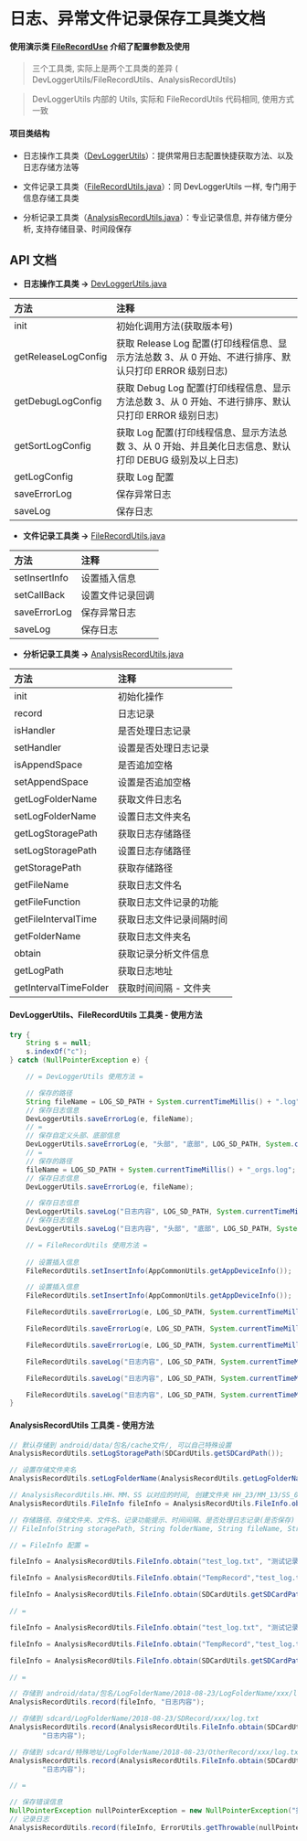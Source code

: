 # 日志、异常文件记录保存工具类文档

#### 使用演示类 [FileRecordUse](https://github.com/afkT/DevUtils/blob/master/app/src/main/java/com/dev/utils/record/FileRecordUse.java) 介绍了配置参数及使用

> 三个工具类, 实际上是两个工具类的差异 ( DevLoggerUtils/FileRecordUtils、AnalysisRecordUtils)

> DevLoggerUtils 内部的 Utils, 实际和 FileRecordUtils 代码相同, 使用方式一致

#### 项目类结构

* 日志操作工具类（[DevLoggerUtils](https://github.com/afkT/DevUtils/blob/master/lib/DevApp/src/main/java/dev/utils/app/logger/DevLoggerUtils.java)）：提供常用日志配置快捷获取方法、以及日志存储方法等

* 文件记录工具类（[FileRecordUtils.java](https://github.com/afkT/DevUtils/blob/master/lib/DevApp/src/main/java/dev/utils/common/FileRecordUtils.java)）：同 DevLoggerUtils 一样, 专门用于信息存储工具类

* 分析记录工具类（[AnalysisRecordUtils.java](https://github.com/afkT/DevUtils/blob/master/lib/DevApp/src/main/java/dev/utils/app/AnalysisRecordUtils.java)）：专业记录信息, 并存储方便分析, 支持存储目录、时间段保存

## API 文档

* **日志操作工具类 ->** [DevLoggerUtils.java](https://github.com/afkT/DevUtils/blob/master/lib/DevApp/src/main/java/dev/utils/app/logger/DevLoggerUtils.java)

| 方法 | 注释 |
| :- | :- |
| init | 初始化调用方法(获取版本号) |
| getReleaseLogConfig | 获取 Release Log 配置(打印线程信息、显示方法总数 3、从 0 开始、不进行排序、默认只打印 ERROR 级别日志) |
| getDebugLogConfig | 获取 Debug Log 配置(打印线程信息、显示方法总数 3、从 0 开始、不进行排序、默认只打印 ERROR 级别日志) |
| getSortLogConfig | 获取 Log 配置(打印线程信息、显示方法总数 3、从 0 开始、并且美化日志信息、默认打印 DEBUG 级别及以上日志) |
| getLogConfig | 获取 Log 配置 |
| saveErrorLog | 保存异常日志 |
| saveLog | 保存日志 |

* **文件记录工具类 ->** [FileRecordUtils.java](https://github.com/afkT/DevUtils/blob/master/lib/DevApp/src/main/java/dev/utils/common/FileRecordUtils.java)

| 方法 | 注释 |
| :- | :- |
| setInsertInfo | 设置插入信息 |
| setCallBack | 设置文件记录回调 |
| saveErrorLog | 保存异常日志 |
| saveLog | 保存日志 |

* **分析记录工具类 ->** [AnalysisRecordUtils.java](https://github.com/afkT/DevUtils/blob/master/lib/DevApp/src/main/java/dev/utils/app/AnalysisRecordUtils.java)

| 方法 | 注释 |
| :- | :- |
| init | 初始化操作 |
| record | 日志记录 |
| isHandler | 是否处理日志记录 |
| setHandler | 设置是否处理日志记录 |
| isAppendSpace | 是否追加空格 |
| setAppendSpace | 设置是否追加空格 |
| getLogFolderName | 获取文件日志名 |
| setLogFolderName | 设置日志文件夹名 |
| getLogStoragePath | 获取日志存储路径 |
| setLogStoragePath | 设置日志存储路径 |
| getStoragePath | 获取存储路径 |
| getFileName | 获取日志文件名 |
| getFileFunction | 获取日志文件记录的功能 |
| getFileIntervalTime | 获取日志文件记录间隔时间 |
| getFolderName | 获取日志文件夹名 |
| obtain | 获取记录分析文件信息 |
| getLogPath | 获取日志地址 |
| getIntervalTimeFolder | 获取时间间隔 - 文件夹 |

#### DevLoggerUtils、FileRecordUtils 工具类 - 使用方法
```java
try {
    String s = null;
    s.indexOf("c");
} catch (NullPointerException e) {

    // = DevLoggerUtils 使用方法 =

    // 保存的路径
    String fileName = LOG_SD_PATH + System.currentTimeMillis() + ".log";
    // 保存日志信息
    DevLoggerUtils.saveErrorLog(e, fileName);
    // =
    // 保存自定义头部、底部信息
    DevLoggerUtils.saveErrorLog(e, "头部", "底部", LOG_SD_PATH, System.currentTimeMillis() + "_存在头部_底部.log");
    // =
    // 保存的路径
    fileName = LOG_SD_PATH + System.currentTimeMillis() + "_orgs.log";
    // 保存日志信息
    DevLoggerUtils.saveErrorLog(e, fileName);

    // 保存日志信息
    DevLoggerUtils.saveLog("日志内容", LOG_SD_PATH, System.currentTimeMillis() + ".log");
    // 保存日志信息
    DevLoggerUtils.saveLog("日志内容", "头部", "底部", LOG_SD_PATH, System.currentTimeMillis() + "_存在头部_底部.log");

    // = FileRecordUtils 使用方法 =
    
    // 设置插入信息
    FileRecordUtils.setInsertInfo(AppCommonUtils.getAppDeviceInfo());

    // 设置插入信息
    FileRecordUtils.setInsertInfo(AppCommonUtils.getAppDeviceInfo());

    FileRecordUtils.saveErrorLog(e, LOG_SD_PATH, System.currentTimeMillis() + ".log");

    FileRecordUtils.saveErrorLog(e, LOG_SD_PATH, System.currentTimeMillis() + ".log", false);

    FileRecordUtils.saveErrorLog(e, LOG_SD_PATH, System.currentTimeMillis() + "_存在头部_底部.log", "头部", "底部", true);

    FileRecordUtils.saveLog("日志内容", LOG_SD_PATH, System.currentTimeMillis() + ".log");

    FileRecordUtils.saveLog("日志内容", LOG_SD_PATH, System.currentTimeMillis() + ".log", false);

    FileRecordUtils.saveLog("日志内容", LOG_SD_PATH, System.currentTimeMillis() + "_存在头部_底部.log", "头部", "底部", true);
}
```

#### AnalysisRecordUtils 工具类 - 使用方法
```java
// 默认存储到 android/data/包名/cache文件/, 可以自己特殊设置
AnalysisRecordUtils.setLogStoragePath(SDCardUtils.getSDCardPath());

// 设置存储文件夹名
AnalysisRecordUtils.setLogFolderName(AnalysisRecordUtils.getLogFolderName() + "/v" + AppUtils.getAppVersionName());

// AnalysisRecordUtils.HH、MM、SS 以对应的时间, 创建文件夹 HH_23/MM_13/SS_01 依此类推, 放到对应文件夹, 不传则放到当日文件夹下
AnalysisRecordUtils.FileInfo fileInfo = AnalysisRecordUtils.FileInfo.obtain("test_log.txt", "测试记录", AnalysisRecordUtils.HH);

// 存储路径、存储文件夹、文件名、记录功能提示、时间间隔、是否处理日志记录(是否保存)
// FileInfo(String storagePath, String folderName, String fileName, String fileFunction, @AnalysisRecordUtils.TIME int fileIntervalTime, boolean handler)

// = FileInfo 配置 =

fileInfo = AnalysisRecordUtils.FileInfo.obtain("test_log.txt", "测试记录");

fileInfo = AnalysisRecordUtils.FileInfo.obtain("TempRecord","test_log.txt", "测试记录");

fileInfo = AnalysisRecordUtils.FileInfo.obtain(SDCardUtils.getSDCardPath(),"TempRecord","test_log.txt", "测试记录");

// =

fileInfo = AnalysisRecordUtils.FileInfo.obtain("test_log.txt", "测试记录", AnalysisRecordUtils.HH);

fileInfo = AnalysisRecordUtils.FileInfo.obtain("TempRecord","test_log.txt", "测试记录", AnalysisRecordUtils.MM);

fileInfo = AnalysisRecordUtils.FileInfo.obtain(SDCardUtils.getSDCardPath(),"TempRecord","test_log.txt", "测试记录", AnalysisRecordUtils.SS);

// =

// 存储到 android/data/包名/LogFolderName/2018-08-23/LogFolderName/xxx/log.txt
AnalysisRecordUtils.record(fileInfo, "日志内容");

// 存储到 sdcard/LogFolderName/2018-08-23/SDRecord/xxx/log.txt
AnalysisRecordUtils.record(AnalysisRecordUtils.FileInfo.obtain(SDCardUtils.getSDCardPath(),"SDRecord","sd_log.txt", "根目录保存", AnalysisRecordUtils.HH),
        "日志内容");

// 存储到 sdcard/特殊地址/LogFolderName/2018-08-23/OtherRecord/xxx/log.txt
AnalysisRecordUtils.record(AnalysisRecordUtils.FileInfo.obtain(SDCardUtils.getSDCardPath() + "/特殊地址","OtherRecord","log.txt", "临时地址", AnalysisRecordUtils.HH),
        "日志内容");

// =

// 保存错误信息
NullPointerException nullPointerException = new NullPointerException("报错啦, null 异常啊");
// 记录日志
AnalysisRecordUtils.record(fileInfo, ErrorUtils.getThrowable(nullPointerException));
```